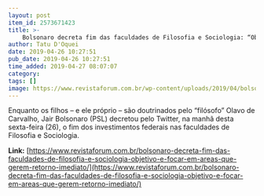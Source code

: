 ```yaml
---
layout: post
item_id: 2573671423
title: >-
    Bolsonaro decreta fim das faculdades de Filosofia e Sociologia: “Objetivo é focar em áreas que gerem retorno imediato”
author: Tatu D'Oquei
date: 2019-04-26 10:27:51
pub_date: 2019-04-26 10:27:51
time_added: 2019-04-27 08:07:07
category: 
tags: []
image: https://www.revistaforum.com.br/wp-content/uploads/2019/04/bolsonaro-e-olavo-de-carvalho.png
---
```


Enquanto os filhos – e ele próprio – são doutrinados pelo “filósofo” Olavo de Carvalho, Jair Bolsonaro (PSL) decretou pelo Twitter, na manhã desta sexta-feira (26), o fim dos investimentos federais nas faculdades de Filosofia e Sociologia.

**Link:** [https://www.revistaforum.com.br/bolsonaro-decreta-fim-das-faculdades-de-filosofia-e-sociologia-objetivo-e-focar-em-areas-que-gerem-retorno-imediato/](https://www.revistaforum.com.br/bolsonaro-decreta-fim-das-faculdades-de-filosofia-e-sociologia-objetivo-e-focar-em-areas-que-gerem-retorno-imediato/)

